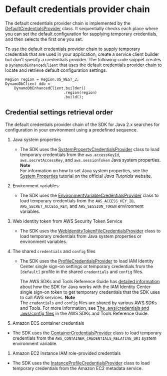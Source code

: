 # Default credentials provider chain<a name="credentials-chain"></a>

The default credentials provider chain is implemented by the [DefaultCredentialsProvider](http://docs.aws.amazon.com/sdk-for-java/latest/reference/software/amazon/awssdk/auth/credentials/DefaultCredentialsProvider.html) class\. It sequentially checks each place where you can set the default configuration for supplying temporary credentials, and then selects the first one you set\.

To use the default credentials provider chain to supply temporary credentials that are used in your application, create a service client builder but don't specify a credentials provider\. The following code snippet creates a `DynamoDbEnhancedClient` that uses the default credentials provider chain to locate and retrieve default configuration settings\.

```
Region region = Region.US_WEST_2;
DynamoDbClient ddb = 
    DynamoDbEnhancedClient.builder()
                          .region(region)
                          .build();
```

## Credential settings retrieval order<a name="credentials-default"></a>

The default credentials provider chain of the SDK for Java 2\.x searches for configuration in your environment using a predefined sequence\.

1. Java system properties
   + The SDK uses the [SystemPropertyCredentialsProvider](http://docs.aws.amazon.com/sdk-for-java/latest/reference/software/amazon/awssdk/auth/credentials/SystemPropertyCredentialsProvider.html) class to load temporary credentials from the `aws.accessKeyId`, `aws.secretAccessKey`, and `aws.sessionToken` Java system properties\.
**Note**  
For information on how to set Java system properties, see the [System Properties](https://docs.oracle.com/javase/tutorial/essential/environment/sysprop.html) tutorial on the official *Java Tutorials* website\.

1. Environment variables
   + The SDK uses the [EnvironmentVariableCredentialsProvider](http://docs.aws.amazon.com/sdk-for-java/latest/reference/software/amazon/awssdk/auth/credentials/EnvironmentVariableCredentialsProvider.html) class to load temporary credentials from the `AWS_ACCESS_KEY_ID`, `AWS_SECRET_ACCESS_KEY`, and `AWS_SESSION_TOKEN` environment variables\.

1. Web identity token from AWS Security Token Service
   + The SDK uses the [WebIdentityTokenFileCredentialsProvider](http://docs.aws.amazon.com/sdk-for-java/latest/reference/software/amazon/awssdk/auth/credentials/WebIdentityTokenFileCredentialsProvider.html) class to load temporary credentials from Java system properties or environment variables\.

1. The shared `credentials` and `config` files
   + The SDK uses the [ProfileCredentialsProvider](http://docs.aws.amazon.com/sdk-for-java/latest/reference/software/amazon/awssdk/auth/credentials/ProfileCredentialsProvider.html) to load IAM Identity Center single sign\-on settings or temporary credentials from the `[default]` profile in the shared `credentials` and `config` files\. 

     The AWS SDKs and Tools Reference Guide has [detailed information](https://docs.aws.amazon.com/sdkref/latest/guide/understanding-sso.html#idccredres) about how the SDK for Java works with the IAM Identity Center single sign\-on token to get temporary credentials that the SDK uses to call AWS services\.
**Note**  
The `credentials` and `config` files are shared by various AWS SDKs and Tools\. For more information, see [The \.aws/credentials and \.aws/config files](https://docs.aws.amazon.com/sdkref/latest/guide/creds-config-files.html) in the AWS SDKs and Tools Reference Guide\.

1.  Amazon ECS container credentials
   + The SDK uses the [ContainerCredentialsProvider](https://sdk.amazonaws.com/java/api/latest/software/amazon/awssdk/auth/credentials/ContainerCredentialsProvider.html) class to load temporary credentials from the `AWS_CONTAINER_CREDENTIALS_RELATIVE_URI` system environment variable\.

1.  Amazon EC2 instance IAM role\-provided credentials
   + The SDK uses the [InstanceProfileCredentialsProvider](http://docs.aws.amazon.com/sdk-for-java/latest/reference/software/amazon/awssdk/auth/credentials/InstanceProfileCredentialsProvider.html) class to load temporary credentials from the Amazon EC2 metadata service\.